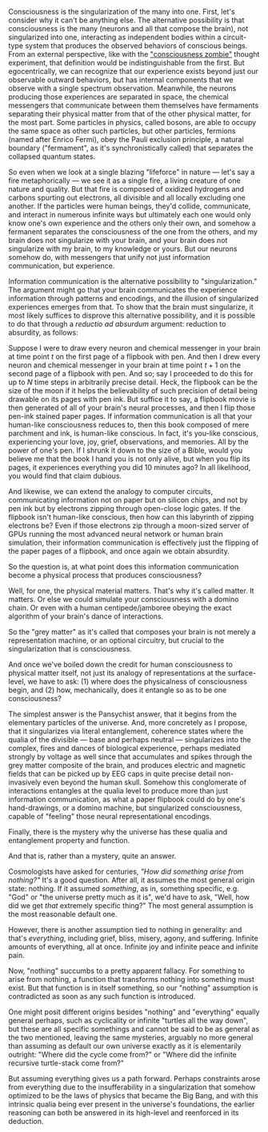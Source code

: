 Consciousness is the singularization of the many into one. First, let's consider why it can't be anything else. The alternative possibility is that consciousness is the many (neurons and all that compose the brain), not singularized into one, interacting as independent bodies within a circuit-type system that produces the observed behaviors of conscious beings. From an external perspective, like with the ["consciousness zombie"](https://en.wikipedia.org/wiki/Philosophical_zombie) thought experiment, that definition would be indistinguishable from the first. But egocentrically, we can recognize that our experience exists beyond just our observable outward behaviors, but has internal components that we observe with a single spectrum observation. Meanwhile, the neurons producing those experiences are separated in space, the chemical messengers that communicate between them themselves have fermaments separating their physical matter from that of the other physical matter, for the most part. Some particles in physics, called bosons, are able to occupy the same space as other such particles, but other particles, fermions (named after Enrico Fermi), obey the Pauli exclusion principle, a natural boundary ("fermament", as it's synchronistically called) that separates the collapsed quantum states.

So even when we look at a single blazing "lifeforce" in nature — let's say a fire metaphorically — we see it as a single fire, a living creature of one nature and quality. But that fire is composed of oxidized hydrogens and carbons spurting out electrons, all divisible and all locally excluding one another. If the particles were human beings, they'd collide, communicate, and interact in numerous infinite ways but ultimately each one would only know one's own experience and the others only their own, and somehow a fermanent separates the consciousness of the one from the others, and my brain does not singularize with your brain, and your brain does not singularize with my brain, to my knowledge or yours. But our neurons somehow do, with messengers that unify not just information communication, but experience.

Information communication is the alternative possibility to "singularization." The argument might go that your brain communicates the experience information through patterns and encodings, and the illusion of singularized experiences emerges from that. To show that the brain must singularize, it most likely suffices to disprove this alternative possibility, and it is possible to do that through a *reductio ad absurdum* argument: reduction to absurdity, as follows:

Suppose I were to draw every neuron and chemical messenger in your brain at time point $t$ on the first page of a flipbook with pen. And then I drew every neuron and chemical messenger in your brain at time point $t + 1$ on the second page of a flipbook with pen. And so; say I proceeded to do this for up to $N$ time steps in arbitrarily precise detail. Heck, the flipbook can be the size of the moon if it helps the believability of such precision of detail being drawable on its pages with pen ink. But suffice it to say, a flipbook movie is then generated of all of your brain's neural processes, and then I flip those pen-ink stained paper pages. If information communication is all that your human-like consciousness reduces to, then this book composed of mere parchment and ink, is human-like conscious. In fact, it's you-like conscious, experiencing your love, joy, grief, observations, and memories. All by the power of one's pen. If I shrunk it down to the size of a Bible, would you believe me that the book I hand you is not only alive, but when you flip its pages, it experiences everything you did 10 minutes ago? In all likelihood, you would find that claim dubious.

And likewise, we can extend the analogy to computer circuits, communicating information not on paper but on silicon chips, and not by pen ink but by electrons zipping through open-close logic gates. If the flipbook isn't human-like conscious, then how can this labyrinth of zipping electrons be? Even if those electrons zip through a moon-sized server of GPUs running the most advanced neural network or human brain simulation, their information communication is effectively just the flipping of the paper pages of a flipbook, and once again we obtain absurdity.

So the question is, at what point does this information communication become a physical process that produces consciousness?

Well, for one, the physical material matters. That's why it's called matter. It matters. Or else we could simulate your consciousness with a domino chain. Or even with a human centipede/jamboree obeying the exact algorithm of your brain's dance of interactions.

So the "grey matter" as it's called that composes your brain is not merely a representation machine, or an optional circuitry, but crucial to the singularization that is consciousness.

And once we've boiled down the credit for human consciousness to physical matter itself, not just its analogy of representations at the surface-level, we have to ask: (1) where does the physicalness of consciousness begin, and (2) how, mechanically, does it entangle so as to be one consciousness?

The simplest answer is the Pansychist answer, that it begins from the elementary particles of the universe. And, more concretely as I propose, that it singularizes via literal entanglement, coherence states where the qualia of the divisible — base and perhaps neutral — singularizes into the complex, fires and dances of biological experience, perhaps mediated strongly by voltage as well since that accumulates and spikes through the grey matter composite of the brain, and produces electric and magnetic fields that can be picked up by EEG caps in quite precise detail non-invasively even beyond the human skull. Somehow this conglomerate of interactions entangles at the qualia level to produce more than just information communication, as what a paper flipbook could do by one's hand-drawings, or a domino machine, but singularized consciousness, capable of "feeling" those neural representational encodings.

Finally, there is the mystery why the universe has these qualia and entanglement property and function.

And that is, rather than a mystery, quite an answer.

Cosmologists have asked for centuries, *"How did something arise from nothing?"* It's a good question. After all, it assumes the most general origin state: nothing. If it assumed *something*, as in, something specific, e.g. "God" or "the universe pretty much as it is", we'd have to ask, "Well, how did we get *that* extremely specific thing?" The most general assumption is the most reasonable default one.

However, there is another assumption tied to nothing in generality: and that's *everything*, including grief, bliss, misery, agony, and suffering. Infinite amounts of everything, all at once. Infinite joy and infinite peace and infinite pain.

Now, "nothing" succumbs to a pretty apparent fallacy. For something to arise from nothing, a function that transforms nothing into something must exist. But that function is in itself something, so our "nothing" assumption is contradicted as soon as any such function is introduced.

One might posit different origins besides "nothing" and "everything" equally general perhaps, such as cyclicality or infinite "turtles all the way down", but these are all specific somethings and cannot be said to be as general as the two mentioned, leaving the same mysteries, arguably no more general than assuming as default our own universe exactly as it is elementarily outright: "Where did the cycle come from?" or "Where did the infinite recursive turtle-stack come from?"

But assuming everything gives us a path forward. Perhaps constraints arose from everything due to the insufferability in a singularization that somehow optimized to be the laws of physics that became the Big Bang, and with this intrinsic qualia being ever present in the universe's foundations, the earlier reasoning can both be answered in its high-level and reenforced in its deduction.
